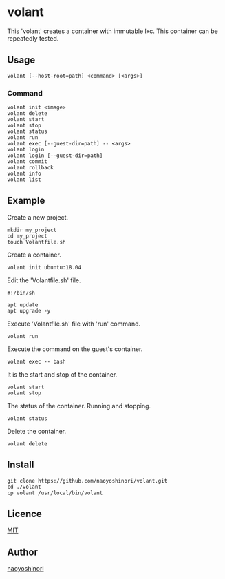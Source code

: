 volant
====

This 'volant' creates a container with immutable lxc. This container can be repeatedly tested.

## Usage

```
volant [--host-root=path] <command> [<args>]
```

### Command

```
volant init <image>
volant delete
volant start
volant stop
volant status
volant run
volant exec [--guest-dir=path] -- <args>
volant login
volant login [--guest-dir=path]
volant commit
volant rollback
volant info
volant list
```

## Example

Create a new project.

```
mkdir my_project
cd my_project
touch Volantfile.sh
```

Create a container.

```
volant init ubuntu:18.04
```

Edit the 'Volantfile.sh' file.

```
#!/bin/sh

apt update
apt upgrade -y
```

Execute 'Volantfile.sh' file with 'run' command.

```
volant run
```

Execute the command on the guest's container.

```
volant exec -- bash
```

It is the start and stop of the container.

```
volant start
volant stop
```

The status of the container. Running and stopping.

```
volant status
```

Delete the container.

```
volant delete
```

## Install

```
git clone https://github.com/naoyoshinori/volant.git
cd ./volant
cp volant /usr/local/bin/volant
```

## Licence

[MIT](https://github.com/naoyoshinori/volant/blob/master/LICENSE)

## Author

[naoyoshinori](https://github.com/naoyoshinori)
